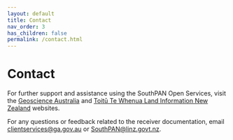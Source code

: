 ```yaml
---
layout: default
title: Contact
nav_order: 3
has_children: false
permalink: /contact.html
---
```


# Contact

For further support and assistance using the SouthPAN Open Services, visit the [Geoscience Australia](https://www.ga.gov.au/scientific-topics/positioning-navigation/positioning-australia/about-the-program/southpan) and [Toitū Te Whenua Land Information New Zealand](https://linz.govt.nz/products-services/geodetic/southpan) websites.

For any questions or feedback related to the receiver documentation, email [clientservices@ga.gov.au](mailto:clientservices@ga.gov.au) or [SouthPAN@linz.govt.nz](mailto:SouthPAN@linz.govt.nz).
